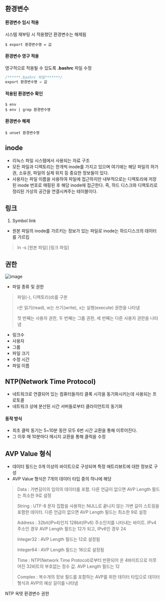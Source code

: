 ## 환경변수
#### 환경변수 임시 적용
시스템 재부팅 시 적용했던 환경변수는 해제됨
```
$ export 환경변수명 = 값
```
#### 환경변수 영구 적용
영구적으로 적용될 수 있도록 **.bashrc** 파일 수정
```c
/******.bashrc 파일*******/
export 환경변수명 = 값
``` 
#### 적용된 환경변수 확인
```
$ env
$ env | grep 환경변수명
```
#### 환경변수 해제
```
$ unset 환경변수명
```
## inode
* 리눅스 파일 시스템에서 사용되는 자료 구조
* 모든 파일과 디렉토리는 한개씩 inode를 가지고 있으며 여기에는 해당 파일의 허가권, 소유권, 파일의 실제 위치 등 중요한 정보들이 있다.
* 사용자는 파일 이름을 사용하여 파일에 접근하지만 내부적으로는 디렉토리에 저장된 inode 번호로 매핑된 후 해당 inode에 접근한다. 즉, 하드 디스크와 디렉토리로 정리된 가상의 공간을 연결시켜주는 테이블이다.

## 링크
1. Symbol link
* 원본 파일의 inode를 가르키는 정보가 있는 파일로 inode는 하드디스크의 데이터를 가르킴
> ln -s [원본 파일] [링크 파일]
## 권한
![image](https://user-images.githubusercontent.com/64197428/131078338-b36097e3-552d-4bb0-a63e-2fc9881b0d95.png)
* 파일 종류 및 권한
> 파일(-), 디렉토리(d)를 구분
> 
> r은 읽기(read), w는 쓰기(write), x는 실행(execute) 권한을 나타냄
> 
> 첫 번째는 사용자 권한, 두 번째는 그룹 권한, 세 번째는 다른 사용자 권한을 나타냄
* 링크수
* 사용자
* 그룹
* 파일 크기
* 수정 시간
* 파일 이름



## NTP(Network Time Protocol)
* 네트워크로 연결되어 있는 컴퓨터들끼리 클록 시각을 동기화시키는데 사용되는 프로토콜
* 네트워크 상에 분산된 시간 서버들로부터 클라이언트의 동기화
#### 동작 방식
* 최초 클럭 동기는 5~10분 동안 모두 6번 시간 교환을 통해 이루어진다.
* 그 이후 매 10분마다 메시지 교환을 통해 클럭을 수정


## AVP Value 형식
* 데이터 필드는 0개 이상의 바이트으로 구성되며 특정 애트리뷰트에 대한 정보로 구성
* AVP Value 형식은 7개의 데이터 타입 중의 하나에 해당
> Data : 가변길이의 임의의 데이터를 포함. 다른 언급이 없으면 AVP Length 필드는 최소한 9로 설정
> 
> String : UTF-8 문자 집합을 사용하는 NULL로 끝나지 않는 가변 길이 스트링을 포함한 데이터. 다른 언급이 없으면 AVP Length 필드는 최소한 9로 설정
> 
> Address : 32bit(IPv4)인지 128bit(IPv6) 주소인지를 나타내는 바이트. IPv4 주소인 경우 AVP Length 필드는 12가 되고, IPv6인 경우 24
> 
> Integer32 : AVP Length 필드는 12로 설정됨
> 
> Integer64 : AVP Length 필드는 16으로 설정됨
> 
> Time : NTP(Network Time Protocol)로부터 반환되어 온 4바이트으로 이루어진 32비트의 부호없는 정수 값. AVP Length 필드는 12
> 
> Complex : 복수개의 정보 필드를 포함하는 AVP를 위한 데이터 타입으로 데이터 형식과 AVP의 예상 길이를 나타냄
> 













NTP
옥텟
환경변수
권한
